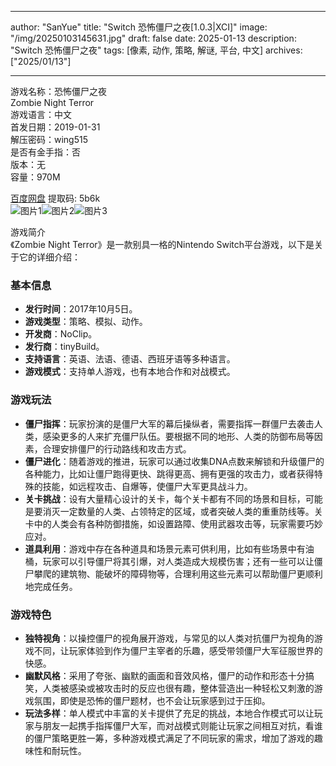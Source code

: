 
---
author: "SanYue"
title: "Switch 恐怖僵尸之夜[1.0.3|XCI]"
image: "/img/20250103145631.jpg"
draft: false
date: 2025-01-13
description: "Switch 恐怖僵尸之夜"
tags: [像素, 动作, 策略, 解谜, 平台, 中文]
archives: ["2025/01/13"]

---

游戏名称：恐怖僵尸之夜   
Zombie Night Terror    
游戏语言：中文  
首发日期：2019-01-31  
解压密码：wing515  
是否有金手指：否  
版本：无   
容量：970M

[百度网盘](https://pan.baidu.com/s/1vaBV75rKln7WhDBq-jNkDA) 提取码: 5b6k  
![图片1](/img/af377b.jpg)![图片2](/img/57daec.jpg)![图片3](/img/b46a02.jpg)  

游戏简介  
《Zombie Night Terror》是一款别具一格的Nintendo Switch平台游戏，以下是关于它的详细介绍：

### 基本信息
- **发行时间**：2017年10月5日。
- **游戏类型**：策略、模拟、动作。
- **开发商**：NoClip。
- **发行商**：tinyBuild。
- **支持语言**：英语、法语、德语、西班牙语等多种语言。
- **游戏模式**：支持单人游戏，也有本地合作和对战模式。

### 游戏玩法
- **僵尸指挥**：玩家扮演的是僵尸大军的幕后操纵者，需要指挥一群僵尸去袭击人类，感染更多的人来扩充僵尸队伍。要根据不同的地形、人类的防御布局等因素，合理安排僵尸的行动路线和攻击方式。
- **僵尸进化**：随着游戏的推进，玩家可以通过收集DNA点数来解锁和升级僵尸的各种能力，比如让僵尸跑得更快、跳得更高、拥有更强的攻击力，或者获得特殊的技能，如远程攻击、自爆等，使僵尸大军更具战斗力。
- **关卡挑战**：设有大量精心设计的关卡，每个关卡都有不同的场景和目标，可能是要消灭一定数量的人类、占领特定的区域，或者突破人类的重重防线等。关卡中的人类会有各种防御措施，如设置路障、使用武器攻击等，玩家需要巧妙应对。
- **道具利用**：游戏中存在各种道具和场景元素可供利用，比如有些场景中有油桶，玩家可以引导僵尸将其引爆，对人类造成大规模伤害；还有一些可以让僵尸攀爬的建筑物、能破坏的障碍物等，合理利用这些元素可以帮助僵尸更顺利地完成任务。

### 游戏特色
- **独特视角**：以操控僵尸的视角展开游戏，与常见的以人类对抗僵尸为视角的游戏不同，让玩家体验到作为僵尸主宰者的乐趣，感受带领僵尸大军征服世界的快感。
- **幽默风格**：采用了夸张、幽默的画面和音效风格，僵尸的动作和形态十分搞笑，人类被感染或被攻击时的反应也很有趣，整体营造出一种轻松又刺激的游戏氛围，即使是恐怖的僵尸题材，也不会让玩家感到过于压抑。
- **玩法多样**：单人模式中丰富的关卡提供了充足的挑战，本地合作模式可以让玩家与朋友一起携手指挥僵尸大军，而对战模式则能让玩家之间相互对抗，看谁的僵尸策略更胜一筹，多种游戏模式满足了不同玩家的需求，增加了游戏的趣味性和耐玩性。
